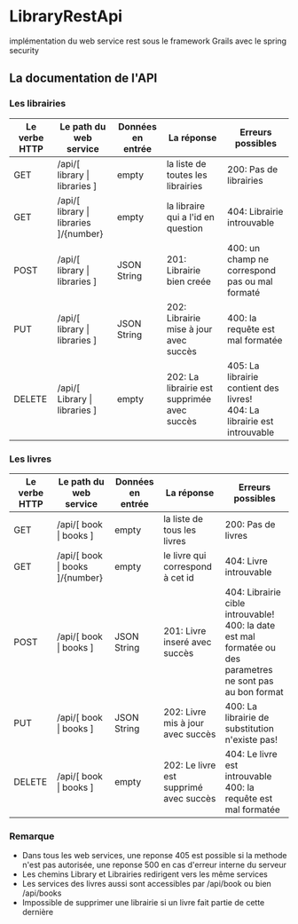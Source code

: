 # LibraryRestApi
implémentation du web service rest sous le framework Grails avec le spring security

## La documentation de l'API
### Les librairies
| Le verbe HTTP | Le path du web service | Données en entrée | La réponse | Erreurs possibles |
| ------------- | ------------- | ------------- | ------------- | ------------- |
| GET | /api/[ library \| libraries ] | empty | la liste de toutes les librairies | 200: Pas de librairies |
| GET | /api/[ library \| libraries ]/{number} | empty | la libraire qui a l'id en question |  404: Librairie introuvable |
| POST | /api/[ library \| libraries ] | JSON String | 201: Librairie bien creée | 400: un champ ne correspond pas ou mal formaté |
| PUT | /api/[ library \| libraries ] | JSON String | 202: Librairie mise à jour avec succès | 400: la requête est mal formatée |
| DELETE | /api/[ Library \| libraries ] | empty | 202: La librairie est supprimée avec succès | 405: La librairie contient des livres! <br> 404: La librairie est introuvable |

### Les livres
| Le verbe HTTP | Le path du web service | Données en entrée | La réponse | Erreurs possibles |
| ------------- | ------------- | ------------- | ------------- | ------------- | 
| GET | /api/[ book \| books ] | empty | la liste de tous les livres | 200: Pas de livres |
| GET | /api/[ book \| books ]/{number} | empty | le livre qui correspond à cet id |  404: Livre introuvable |
| POST | /api/[ book \| books ] | JSON String | 201: Livre inseré avec succès | 404: Librairie cible introuvable! <br> 400: la date est mal formatée ou des parametres ne sont pas au bon format |
| PUT | /api/[ book \| books ] | JSON String | 202: Livre mis à jour avec succès | 400: La librairie de substitution n'existe pas! |
| DELETE | /api/[ book \| books ] | empty | 202: Le livre est supprimé avec succès | 404: Le livre est introuvable <br> 400: la requête est mal formatée |

### Remarque
  * Dans tous les web services, une reponse 405 est possible si la methode n'est pas autorisée, une reponse 500 en cas d'erreur interne du serveur
  * Les chemins Library et Librairies redirigent vers les même services
  * Les services des livres aussi sont accessibles par /api/book ou bien /api/books
  * Impossible de supprimer une librairie si un livre fait partie de cette dernière
